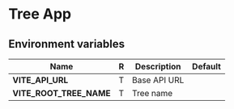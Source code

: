 # Tree App

## Environment variables

| Name                    | R   | Description  | Default |
| ----------------------- | --- | ------------ | ------- |
| **VITE_API_URL**        | T   | Base API URL |         |
| **VITE_ROOT_TREE_NAME** | T   | Tree name    |         |